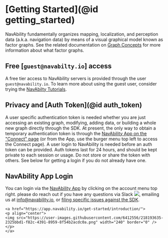 # [Getting Started](@id getting_started)

NavAbility fundamentally organizes mapping, localization, and perception data (a.k.a. navigation data) by means of a visual graphical model known as factor graphs.  See the related documentation on [Graph Concepts](https://juliarobotics.org/Caesar.jl/latest/concepts/concepts/) for more information about what factor graphs.

## Free [`guest@navabilty.io`] access

A free tier access to NavAbility servers is provided through the user `guest@navability.io`.  To learn more about using the guest user, consider trying the [NavAbilty Tutorials](https://app.navability.io/get-started/tutorials).

## Privacy and [Auth Token](@id auth_token)

A user specific authentication token is needed whether you are just accessing an existing graph, modifying, adding data, or building a whole new graph directly through the SDK.  At present, the only way to obtain a temporary authentication token is through the [NavAbility App on the "Connect" page](https://app.navability.io/edge/connect) (or from the App, use the burger menu top left to access the Connect page).  A user login to NavAbility is needed before an auth token can be provided.  Auth tokens last for 24 hours, and should be kept private to each session or usage.  Do not store or share the token with others.  See below for getting a login if you do not already have one.

## NavAbility App Login

You can login via the [NavAbility App](https://app.navability.io/get-started/introduction/) by clicking on the account menu top right.  please do reach out if you have any questions via Slack [![](https://img.shields.io/badge/Invite-Slack-green.svg?style=popout)](https://join.slack.com/t/caesarjl/shared_invite/zt-ucs06bwg-y2tEbddwX1vR18MASnOLsw), emailing us at <info@navability.io>, or [filing specific issues against the SDK](https://github.com/NavAbility/NavAbilitySDK.jl/issues).

```@raw html
<a href="https://app.navability.io/get-started/introduction/">
<p align="center">
<img src="https://user-images.githubusercontent.com/6412556/218193635-2325bbd1-f82c-4391-8959-8f54b2acdc0a.png" width="240" border="0" />
</p>
</a>
```

